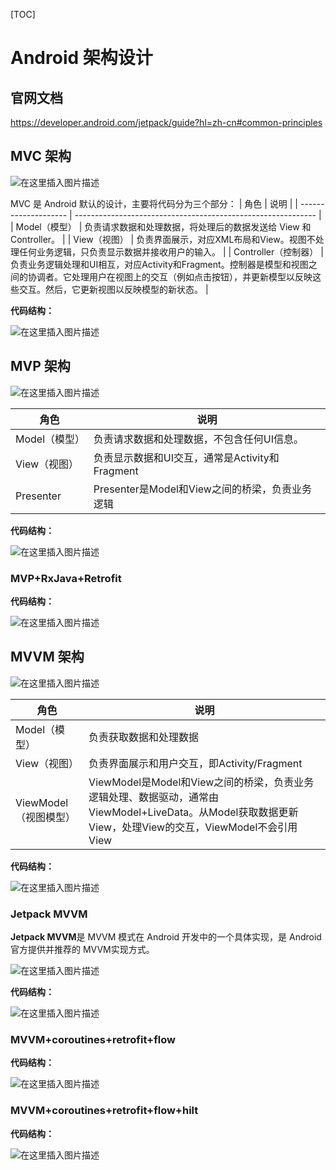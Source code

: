 [TOC]

# Android 架构设计

## 官网文档

https://developer.android.com/jetpack/guide?hl=zh-cn#common-principles

## MVC 架构

![在这里插入图片描述](https://img-blog.csdnimg.cn/89a7d1a688fd40fca75122484e58fce8.png)

MVC 是 Android 默认的设计，主要将代码分为三个部分：
| 角色 | 说明 |
| -------------------- | ------------------------------------------------------------ |
| Model（模型） | 负责请求数据和处理数据，将处理后的数据发送给 View 和 Controller。 |
| View（视图） | 负责界面展示，对应XML布局和View。视图不处理任何业务逻辑，只负责显示数据并接收用户的输入。 |
| Controller（控制器） |
负责业务逻辑处理和UI相互，对应Activity和Fragment。控制器是模型和视图之间的协调者。它处理用户在视图上的交互（例如点击按钮），并更新模型以反映这些交互。然后，它更新视图以反映模型的新状态。
|

**代码结构：**

![在这里插入图片描述](https://img-blog.csdnimg.cn/aff68e401d194e73ae64fc81908ce8bd.png)

## MVP 架构

![在这里插入图片描述](https://img-blog.csdnimg.cn/9e2e25ab6a474aafb1a14ae3177ba078.png)

| 角色          | 说明                                           |
| ------------- | ---------------------------------------------- |
| Model（模型） | 负责请求数据和处理数据，不包含任何UI信息。     |
| View（视图）  | 负责显示数据和UI交互，通常是Activity和Fragment |
| Presenter     | Presenter是Model和View之间的桥梁，负责业务逻辑 |

**代码结构：**

![在这里插入图片描述](https://img-blog.csdnimg.cn/43981a24bd9d42bbabce1c75dcaa8208.png)

### MVP+RxJava+Retrofit

**代码结构：**

![在这里插入图片描述](https://img-blog.csdnimg.cn/b8436d1572d84ce28beaf3410ebc1109.png)

## MVVM 架构

![在这里插入图片描述](https://img-blog.csdnimg.cn/20210518115543344.png?x-oss-process=image/watermark,type_ZmFuZ3poZW5naGVpdGk,shadow_10,text_aHR0cHM6Ly9ibG9nLmNzZG4ubmV0L3FxXzE0ODc2MTMz,size_16,color_FFFFFF,t_70)

| 角色                  | 说明                                                         |
| --------------------- | ------------------------------------------------------------ |
| Model（模型）         | 负责获取数据和处理数据                                       |
| View（视图）          | 负责界面展示和用户交互，即Activity/Fragment                  |
| ViewModel（视图模型） | ViewModel是Model和View之间的桥梁，负责业务逻辑处理、数据驱动，通常由ViewModel+LiveData。从Model获取数据更新View，处理View的交互，ViewModel不会引用View |

**代码结构：**

![在这里插入图片描述](https://img-blog.csdnimg.cn/f80736896dc24456accb31fdf5212408.png)

### Jetpack MVVM

**Jetpack MVVM**是 MVVM 模式在 Android 开发中的一个具体实现，是 Android 官方提供并推荐的 MVVM实现方式。

![在这里插入图片描述](https://img-blog.csdnimg.cn/2021032723012254.png?x-oss-process=image/watermark,type_ZmFuZ3poZW5naGVpdGk,shadow_10,text_aHR0cHM6Ly9ibG9nLmNzZG4ubmV0L3FxXzE0ODc2MTMz,size_16,color_FFFFFF,t_70)

**代码结构：**

![在这里插入图片描述](https://img-blog.csdnimg.cn/f108c9f7a8ef46e8b8dc1ebcb8968a81.png)

### MVVM+coroutines+retrofit+flow

**代码结构：**

![在这里插入图片描述](https://img-blog.csdnimg.cn/2b5b5ac487334c6885546ceeabf70f38.png)

### MVVM+coroutines+retrofit+flow+hilt

**代码结构：**

![在这里插入图片描述](https://img-blog.csdnimg.cn/direct/d8d4daa69c2d4f29b91b7811b494a0ef.png)

